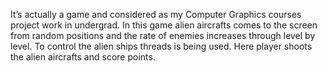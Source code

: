It’s actually a game and considered as my Computer Graphics courses project work in undergrad. In this game alien aircrafts comes to the screen from random positions and the rate of enemies increases through level by level. To control the alien ships threads is being used. Here player shoots the alien aircrafts and score points.
